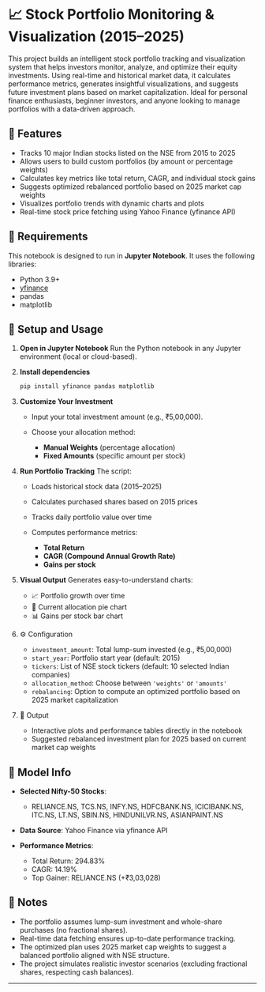 # 📈 Stock Portfolio Monitoring & Visualization (2015–2025)

This project builds an intelligent stock portfolio tracking and visualization system that helps investors monitor, analyze, and optimize their equity investments. Using real-time and historical market data, it calculates performance metrics, generates insightful visualizations, and suggests future investment plans based on market capitalization. Ideal for personal finance enthusiasts, beginner investors, and anyone looking to manage portfolios with a data-driven approach.

## 📌 Features

* Tracks 10 major Indian stocks listed on the NSE from 2015 to 2025
* Allows users to build custom portfolios (by amount or percentage weights)
* Calculates key metrics like total return, CAGR, and individual stock gains
* Suggests optimized rebalanced portfolio based on 2025 market cap weights
* Visualizes portfolio trends with dynamic charts and plots
* Real-time stock price fetching using Yahoo Finance (yfinance API)

## 🔧 Requirements

This notebook is designed to run in **Jupyter Notebook**. It uses the following libraries:

* Python 3.9+
* [yfinance](https://github.com/ranaroussi/yfinance)
* pandas
* matplotlib

## 🚀 Setup and Usage

1. **Open in Jupyter Notebook**
   Run the Python notebook in any Jupyter environment (local or cloud-based).

2. **Install dependencies**

   ```bash
   pip install yfinance pandas matplotlib
   ```

3. **Customize Your Investment**

   * Input your total investment amount (e.g., ₹5,00,000).
   * Choose your allocation method:

     * **Manual Weights** (percentage allocation)
     * **Fixed Amounts** (specific amount per stock)

4. **Run Portfolio Tracking**
   The script:

   * Loads historical stock data (2015–2025)
   * Calculates purchased shares based on 2015 prices
   * Tracks daily portfolio value over time
   * Computes performance metrics:

     * **Total Return**
     * **CAGR (Compound Annual Growth Rate)**
     * **Gains per stock**

5. **Visual Output**
   Generates easy-to-understand charts:

   * 📈 Portfolio growth over time
   * 🥧 Current allocation pie chart
   * 📊 Gains per stock bar chart

6. ⚙️ Configuration

   * `investment_amount`: Total lump-sum invested (e.g., ₹5,00,000)
   * `start_year`: Portfolio start year (default: 2015)
   * `tickers`: List of NSE stock tickers (default: 10 selected Indian companies)
   * `allocation_method`: Choose between `'weights'` or `'amounts'`
   * `rebalancing`: Option to compute an optimized portfolio based on 2025 market capitalization

7. 📁 Output

   * Interactive plots and performance tables directly in the notebook
   * Suggested rebalanced investment plan for 2025 based on current market cap weights

## 🧠 Model Info

* **Selected Nifty-50 Stocks**:

  * RELIANCE.NS, TCS.NS, INFY.NS, HDFCBANK.NS, ICICIBANK.NS, ITC.NS, LT.NS, SBIN.NS, HINDUNILVR.NS, ASIANPAINT.NS
* **Data Source**: Yahoo Finance via yfinance API
* **Performance Metrics**:

  * Total Return: 294.83%
  * CAGR: 14.19%
  * Top Gainer: RELIANCE.NS (+₹3,03,028)

## 📝 Notes

* The portfolio assumes lump-sum investment and whole-share purchases (no fractional shares).
* Real-time data fetching ensures up-to-date performance tracking.
* The optimized plan uses 2025 market cap weights to suggest a balanced portfolio aligned with NSE structure.
* The project simulates realistic investor scenarios (excluding fractional shares, respecting cash balances).

---

